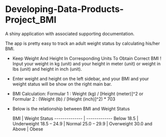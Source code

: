 Developing-Data-Products-Project_BMI
====================================

A shiny application with associated supporting documentation.


The app is pretty easy to track an adult weight status by calculating his/her BMI. 

* Keep Weight And Height In Corresponding Units To Obtain Correct BMI !
    Input your weight in kg (unit) and your height in meter (unit)
    or weight in lbs (unit) and height in inch (unit).


* Enter weight and height on the left sidebar, and your BMI and 
  your weight status will be show on the right main bar.


* BMI Calculation:
Formular 1 : Weight (kg) / [Height (meter)]^2
or
Formular 2 : (Weight (lb) / [Height (inch)]^2) * 703


* Below is the relationship between BMI and Weight Status 

     BMI       | Weight Status
-------------- | -------------
Below 18.5     |  Underweight
18.5 – 24.9    |  Normal
25.0 – 29.9    |	Overweight
30.0 and Above |  Obese



